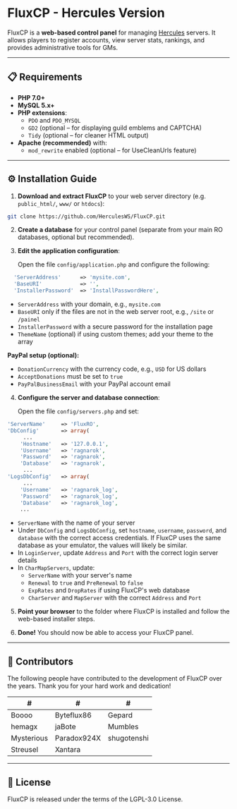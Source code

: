 # FluxCP - Hercules Version

FluxCP is a **web-based control panel** for managing [Hercules](https://github.com/HerculesWS/Hercules) servers.
It allows players to register accounts, view server stats, rankings, and provides administrative tools for GMs.

---

## 📋 Requirements

- **PHP 7.0+**
- **MySQL 5.x+**
- **PHP extensions**:
  - `PDO` and `PDO_MYSQL`
  - `GD2` (optional – for displaying guild emblems and CAPTCHA)
  - `Tidy` (optional – for cleaner HTML output)
- **Apache (recommended)** with:
  - `mod_rewrite` enabled (optional – for UseCleanUrls feature)

---

## ⚙️ Installation Guide

1. **Download and extract FluxCP** to your web server directory (e.g. `public_html/`, `www/` or `htdocs`):

```bash
git clone https://github.com/HerculesWS/FluxCP.git
```

2. **Create a database** for your control panel (separate from your main RO databases, optional but recommended).

3. **Edit the application configuration**:

   Open the file `config/application.php` and configure the following:
```php
  'ServerAddress'      => 'mysite.com',
  'BaseURI'            => '',
  'InstallerPassword'  => 'InstallPasswordHere',
```
   - `ServerAddress` with your domain, e.g., `mysite.com`
   - `BaseURI` only if the files are not in the web server root, e.g., `/site` or `/painel`
   - `InstallerPassword` with a secure password for the installation page
   - `ThemeName` (optional) if using custom themes; add your theme to the array

   **PayPal setup (optional):**
   - `DonationCurrency` with the currency code, e.g., `USD` for US dollars
   - `AcceptDonations` must be set to `true`
   - `PayPalBusinessEmail` with your PayPal account email

4. **Configure the server and database connection**:

   Open the file `config/servers.php` and set:
```php
'ServerName'     => 'FluxRO',
'DbConfig'       => array(
     ...
    'Hostname'   => '127.0.0.1',
    'Username'   => 'ragnarok',
    'Password'   => 'ragnarok',
    'Database'   => 'ragnarok',
     ...
'LogsDbConfig'   => array(
     ...
    'Username'   => 'ragnarok_log',
    'Password'   => 'ragnarok_log',
    'Database'   => 'ragnarok_log',
    ...
```
   - `ServerName` with the name of your server
   - Under `DbConfig` and `LogsDbConfig`, set `hostname`, `username`, `password`, and `database` with the correct access credentials. If FluxCP uses the same database as your emulator, the values will likely be similar.
   - In `LoginServer`, update `Address` and `Port` with the correct login server details
   - In `CharMapServers`, update:
     - `ServerName` with your server's name
     - `Renewal` to `true` and `PreRenewal` to `false`
     - `ExpRates` and `DropRates` if using FluxCP's web database
     - `CharServer` and `MapServer` with the correct `Address` and `Port`

5. **Point your browser** to the folder where FluxCP is installed and follow the web-based installer steps.

6. **Done!** You should now be able to access your FluxCP panel.

---

## 👥 Contributors

The following people have contributed to the development of FluxCP over the years.
Thank you for your hard work and dedication!

|# |# |# |
|---|---|---|
| Boooo        | Byteflux86   | Gepard     |
| hemagx       | jaBote       | Mumbles    |
| Mysterious   | Paradox924X  | shugotenshi |
| Streusel     | Xantara      |            |


---

## 📄 License

FluxCP is released under the terms of the LGPL-3.0 License.